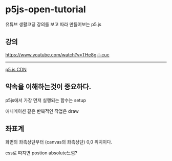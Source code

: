 # p5js-open-tutorial
유튜브 생활코딩 강의를 보고 따라 만들어보는 p5.js

## 강의

https://www.youtube.com/watch?v=THe8g-l-cuc


---

[p5.js CDN](https://cdnjs.com/libraries/p5.js)

## 약속을 이해하는것이 중요하다.

p5js에서 가장 먼저 실행되는 함수는 setup

애니메이션 같은 반복적인 작업은 draw

## 좌표계

화면의 좌측상단부터 (canvas의 좌측상단) 0,0 위치이다.

css로 따지면 postion absolute느낌?




